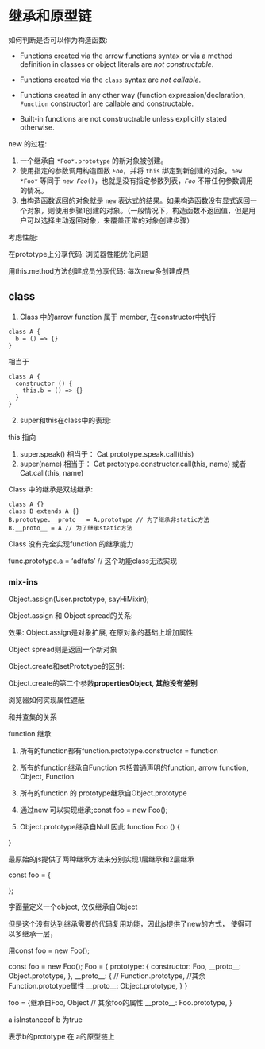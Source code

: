 # 继承和原型链

如何判断是否可以作为构造函数:

* Functions created via the arrow functions syntax or via a method definition in classes or object literals are *not constructable*.

* Functions created via the `class` syntax are *not callable*.

* Functions created in any other way (function expression/declaration, `Function` constructor) are callable and constructable.

* Built-in functions are not constructrable unless explicitly stated otherwise.

new 的过程:

1. 一个继承自 `*Foo*.prototype` 的新对象被创建。
2. 使用指定的参数调用构造函数 *`Foo`*，并将 `this` 绑定到新创建的对象。`new *Foo*` 等同于 *`new Foo`*`()`，也就是没有指定参数列表，*`Foo`* 不带任何参数调用的情况。
3. 由构造函数返回的对象就是 `new` 表达式的结果。如果构造函数没有显式返回一个对象，则使用步骤1创建的对象。（一般情况下，构造函数不返回值，但是用户可以选择主动返回对象，来覆盖正常的对象创建步骤）

考虑性能:

在prototype上分享代码: 浏览器性能优化问题

用this.method方法创建成员分享代码: 每次new多创建成员



## class

1. Class 中的arrow function 属于 member, 在constructor中执行

```tsx
class A {
  b = () => {}
}
```

相当于

```tsx
class A {
  constructor () {
    this.b = () => {}
  }
}
```

2. super和this在class中的表现:

this 指向

1. super.speak() 
   相当于：
   Cat.prototype.speak.call(this)
2. super(name) 
   相当于：
   Cat.prototype.constructor.call(this, name)
   或者
   Cat.call(this, name)

Class 中的继承是双线继承:


```tsx
class A {}
class B extends A {}
B.prototype.__proto__ = A.prototype // 为了继承非static方法
B.__proto__ = A // 为了继承static方法
```

Class 没有完全实现function 的继承能力

func.prototype.a = ‘adfafs’ // 这个功能class无法实现

### mix-ins

Object.assign(User.prototype, sayHiMixin);

Object.assign 和 Object spread的关系:

效果: Object.assign是对象扩展, 在原对象的基础上增加属性

Object spread则是返回一个新对象

Object.create和setPrototype的区别:

Object.create的第二个参数**propertiesObject, 其他没有差别**

浏览器如何实现属性遮蔽

和并查集的关系

function 继承

1. 所有的function都有function.prototype.constructor = function

2. 所有的function继承自Function
    包括普通声明的function, arrow function, Object, Function

3. 所有的function 的 prototype继承自Object.prototype
4. 通过new 可以实现继承;const foo = new Foo();
5. Object.prototype继承自Null
    因此
    function Foo () {

}

最原始的js提供了两种继承方法来分别实现1层继承和2层继承

const foo = {



};

字面量定义一个object, 仅仅继承自Object

但是这个没有达到继承需要的代码复用功能，因此js提供了new的方式， 使得可以多继承一层，

用const foo = new Foo();

const foo = new Foo();
Foo = {
  prototype: {
    constructor: Foo,
    \_\_proto\_\_: Object.prototype,
  },
  \_\_proto\_\_: { // Function.prototype,
    //其余Function.prototype属性
    \_\_proto\_\_: Object.prototype,
  } 
}

foo = {继承自Foo, Object
  // 其余foo的属性
  \_\_proto\_\_: Foo.prototype,
}



a isInstanceof b 为true

表示b的prototype 在 a的原型链上